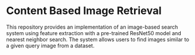 # Content Based Image Retrieval

This repository provides an implementation of an image-based search system using feature extraction with a pre-trained ResNet50 model and nearest neighbor search. The system allows users to find images similar to a given query image from a dataset.
